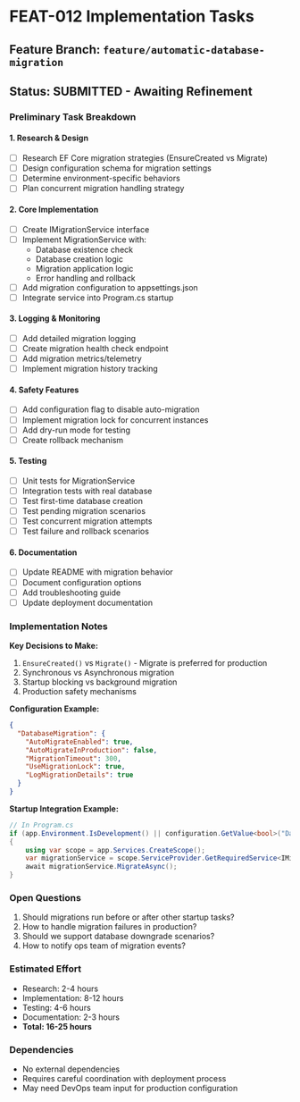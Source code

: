# FEAT-012 Implementation Tasks

## Feature Branch: `feature/automatic-database-migration`

## Status: SUBMITTED - Awaiting Refinement

### Preliminary Task Breakdown

#### 1. Research & Design
- [ ] Research EF Core migration strategies (EnsureCreated vs Migrate)
- [ ] Design configuration schema for migration settings
- [ ] Determine environment-specific behaviors
- [ ] Plan concurrent migration handling strategy

#### 2. Core Implementation
- [ ] Create IMigrationService interface
- [ ] Implement MigrationService with:
  - Database existence check
  - Database creation logic
  - Migration application logic
  - Error handling and rollback
- [ ] Add migration configuration to appsettings.json
- [ ] Integrate service into Program.cs startup

#### 3. Logging & Monitoring
- [ ] Add detailed migration logging
- [ ] Create migration health check endpoint
- [ ] Add migration metrics/telemetry
- [ ] Implement migration history tracking

#### 4. Safety Features
- [ ] Add configuration flag to disable auto-migration
- [ ] Implement migration lock for concurrent instances
- [ ] Add dry-run mode for testing
- [ ] Create rollback mechanism

#### 5. Testing
- [ ] Unit tests for MigrationService
- [ ] Integration tests with real database
- [ ] Test first-time database creation
- [ ] Test pending migration scenarios
- [ ] Test concurrent migration attempts
- [ ] Test failure and rollback scenarios

#### 6. Documentation
- [ ] Update README with migration behavior
- [ ] Document configuration options
- [ ] Add troubleshooting guide
- [ ] Update deployment documentation

### Implementation Notes

**Key Decisions to Make:**
1. `EnsureCreated()` vs `Migrate()` - Migrate is preferred for production
2. Synchronous vs Asynchronous migration
3. Startup blocking vs background migration
4. Production safety mechanisms

**Configuration Example:**
```json
{
  "DatabaseMigration": {
    "AutoMigrateEnabled": true,
    "AutoMigrateInProduction": false,
    "MigrationTimeout": 300,
    "UseMigrationLock": true,
    "LogMigrationDetails": true
  }
}
```

**Startup Integration Example:**
```csharp
// In Program.cs
if (app.Environment.IsDevelopment() || configuration.GetValue<bool>("DatabaseMigration:AutoMigrateEnabled"))
{
    using var scope = app.Services.CreateScope();
    var migrationService = scope.ServiceProvider.GetRequiredService<IMigrationService>();
    await migrationService.MigrateAsync();
}
```

### Open Questions
1. Should migrations run before or after other startup tasks?
2. How to handle migration failures in production?
3. Should we support database downgrade scenarios?
4. How to notify ops team of migration events?

### Estimated Effort
- Research: 2-4 hours
- Implementation: 8-12 hours
- Testing: 4-6 hours
- Documentation: 2-3 hours
- **Total: 16-25 hours**

### Dependencies
- No external dependencies
- Requires careful coordination with deployment process
- May need DevOps team input for production configuration